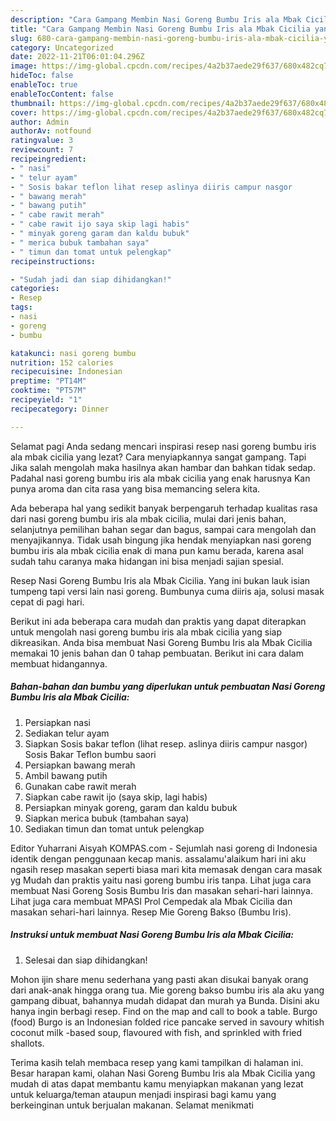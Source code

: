 ```yaml
---
description: "Cara Gampang Membin Nasi Goreng Bumbu Iris ala Mbak Cicilia yang Enak}"
title: "Cara Gampang Membin Nasi Goreng Bumbu Iris ala Mbak Cicilia yang Enak}"
slug: 680-cara-gampang-membin-nasi-goreng-bumbu-iris-ala-mbak-cicilia-yang-enak
category: Uncategorized
date: 2022-11-21T06:01:04.296Z
image: https://img-global.cpcdn.com/recipes/4a2b37aede29f637/680x482cq70/nasi-goreng-bumbu-iris-ala-mbak-cicilia-foto-resep-utama.jpg
hideToc: false
enableToc: true
enableTocContent: false
thumbnail: https://img-global.cpcdn.com/recipes/4a2b37aede29f637/680x482cq70/nasi-goreng-bumbu-iris-ala-mbak-cicilia-foto-resep-utama.jpg
cover: https://img-global.cpcdn.com/recipes/4a2b37aede29f637/680x482cq70/nasi-goreng-bumbu-iris-ala-mbak-cicilia-foto-resep-utama.jpg
author: Admin
authorAv: notfound
ratingvalue: 3
reviewcount: 7
recipeingredient:
- " nasi"
- " telur ayam"
- " Sosis bakar teflon lihat resep aslinya diiris campur nasgor                      Sosis Bakar Teflon bumbu saori"
- " bawang merah"
- " bawang putih"
- " cabe rawit merah"
- " cabe rawit ijo saya skip lagi habis"
- " minyak goreng garam dan kaldu bubuk"
- " merica bubuk tambahan saya"
- " timun dan tomat untuk pelengkap"
recipeinstructions:

- "Sudah jadi dan siap dihidangkan!"
categories:
- Resep
tags:
- nasi
- goreng
- bumbu

katakunci: nasi goreng bumbu 
nutrition: 152 calories
recipecuisine: Indonesian
preptime: "PT14M"
cooktime: "PT57M"
recipeyield: "1"
recipecategory: Dinner

---
```



Selamat pagi Anda sedang mencari inspirasi resep nasi goreng bumbu iris ala mbak cicilia yang lezat? Cara menyiapkannya sangat gampang. Tapi Jika salah mengolah maka hasilnya akan hambar dan bahkan tidak sedap. Padahal nasi goreng bumbu iris ala mbak cicilia yang enak harusnya Kan punya aroma dan cita rasa yang bisa memancing selera kita.


Ada beberapa hal yang sedikit banyak berpengaruh terhadap kualitas rasa dari nasi goreng bumbu iris ala mbak cicilia, mulai dari jenis bahan, selanjutnya pemilihan bahan segar dan bagus, sampai cara mengolah dan menyajikannya. Tidak usah bingung jika hendak menyiapkan nasi goreng bumbu iris ala mbak cicilia enak di mana pun kamu berada, karena asal sudah tahu caranya maka hidangan ini bisa menjadi sajian spesial.

Resep Nasi Goreng Bumbu Iris ala Mbak Cicilia. Yang ini bukan lauk isian tumpeng tapi versi lain nasi goreng. Bumbunya cuma diiris aja, solusi masak cepat di pagi hari.


Berikut ini ada beberapa cara mudah dan praktis yang dapat diterapkan untuk mengolah nasi goreng bumbu iris ala mbak cicilia yang siap dikreasikan. Anda bisa membuat Nasi Goreng Bumbu Iris ala Mbak Cicilia memakai 10 jenis bahan dan 0 tahap pembuatan. Berikut ini cara dalam membuat hidangannya.

<!--inarticleads1-->

##### Bahan-bahan dan bumbu yang diperlukan untuk pembuatan Nasi Goreng Bumbu Iris ala Mbak Cicilia:

1. Persiapkan  nasi
1. Sediakan  telur ayam
1. Siapkan  Sosis bakar teflon (lihat resep. aslinya diiris campur nasgor)                      Sosis Bakar Teflon bumbu saori
1. Persiapkan  bawang merah
1. Ambil  bawang putih
1. Gunakan  cabe rawit merah
1. Siapkan  cabe rawit ijo (saya skip, lagi habis)
1. Persiapkan  minyak goreng, garam dan kaldu bubuk
1. Siapkan  merica bubuk (tambahan saya)
1. Sediakan  timun dan tomat untuk pelengkap


Editor Yuharrani Aisyah KOMPAS.com - Sejumlah nasi goreng di Indonesia identik dengan penggunaan kecap manis. assalamu&#39;alaikum hari ini aku ngasih resep masakan seperti biasa mari kita memasak dengan cara masak yg Mudah dan praktis yaitu nasi goreng bumbu iris tanpa. Lihat juga cara membuat Nasi Goreng Sosis Bumbu Iris dan masakan sehari-hari lainnya. Lihat juga cara membuat MPASI Prol Cempedak ala Mbak Cicilia dan masakan sehari-hari lainnya. Resep Mie Goreng Bakso (Bumbu Iris). 

<!--inarticleads2-->

##### Instruksi untuk membuat Nasi Goreng Bumbu Iris ala Mbak Cicilia:


1. Selesai dan siap dihidangkan!

Mohon ijin share menu sederhana yang pasti akan disukai banyak orang dari anak-anak hingga orang tua. Mie goreng bakso bumbu iris ala aku yang gampang dibuat, bahannya mudah didapat dan murah ya Bunda. Disini aku hanya ingin berbagi resep. Find on the map and call to book a table. Burgo (food) Burgo is an Indonesian folded rice pancake served in savoury whitish coconut milk -based soup, flavoured with fish, and sprinkled with fried shallots. 

Terima kasih telah membaca resep yang kami tampilkan di halaman ini. Besar harapan kami, olahan Nasi Goreng Bumbu Iris ala Mbak Cicilia yang mudah di atas dapat membantu kamu menyiapkan makanan yang lezat untuk keluarga/teman ataupun menjadi inspirasi bagi kamu yang berkeinginan untuk berjualan makanan. Selamat menikmati
